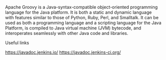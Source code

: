 Apache Groovy is a Java-syntax-compatible object-oriented programming language for the Java platform. 
It is both a static and dynamic language with features similar to those of Python, Ruby, Perl, and Smalltalk. 
It can be used as both a programming language and a scripting language for the Java Platform, 
is compiled to Java virtual machine (JVM) bytecode, and interoperates seamlessly with other Java code and libraries. 

Useful links

https://javadoc.jenkins.io/
https://javadoc.jenkins-ci.org/
